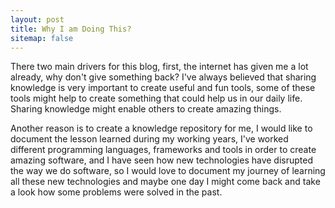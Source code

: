 ```yaml
---
layout: post
title: Why I am Doing This?
sitemap: false
---
```



There two main drivers for this blog, first, the internet has given me a lot already, why don't give something back? I've always believed that sharing knowledge is very important to create useful and fun tools, some of these tools might help to create something that could help us in our daily life. Sharing knowledge might enable others to create amazing things. 

Another reason is to create a knowledge repository for me, I would like to document the lesson learned during my working years, I've worked different programming languages, frameworks and tools in order to create amazing software, and I have seen how new technologies have disrupted the way we do software, so I would love to document my journey of learning all these new technologies and maybe one day I might come back and take a look how some problems were solved in the past.

 


